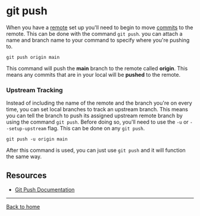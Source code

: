 # git push
When you have a [remote](./REMOTE.md) set up you'll need to begin to move [commits](./COMMIT.md) to the remote. This can be done with the command `git push`.
you can attach a name and branch name to your command to specify where you're pushing to.
```
git push origin main
```
This command will push the **main** branch to the remote called **origin**. This means any commits that are in your local will be **pushed** to the remote.
### Upstream Tracking
Instead of including the name of the remote and the branch you're on every time, you can set local branches to track an upstream branch.
This means you can tell the branch to push its assigned upstream remote branch by using the command `git push`.
Before doing so, you'll need to use the `-u` or `--setup-upstream` flag. This can be done on any `git push`.
```
git push -u origin main
```
After this command is used, you can just use `git push` and it will function the same way.
## Resources
- [Git Push Documentation](https://git-scm.com/docs/git-push)
---
[Back to home](../README.md)

